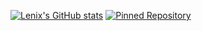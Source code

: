 [![Lenix's GitHub stats](https://github-readme-stats.vercel.app/api?username=lenixdev&hide=stars,prs,issues,contribs&show_icons=true&show=prs_merged_percentage&theme=transparent)](https://github.com/anuraghazra/github-readme-stats)
[![Pinned Repository](https://github-readme-stats.vercel.app/api/pin/?username=lenixdev&repo=github-readme-stats)](https://github.com/anuraghazra/github-readme-stats)
